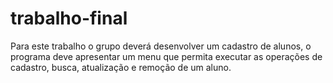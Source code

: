 # trabalho-final
Para este trabalho o grupo deverá desenvolver um cadastro de alunos, o programa deve apresentar um menu que permita executar as operações de cadastro, busca, atualização e remoção de um aluno.
